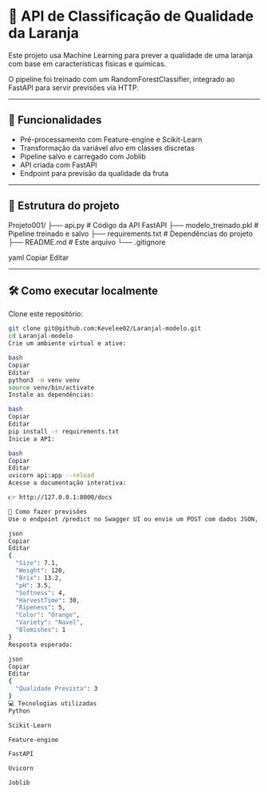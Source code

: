 # 🍊 API de Classificação de Qualidade da Laranja

Este projeto usa Machine Learning para prever a qualidade de uma laranja com base em características físicas e químicas.

O pipeline foi treinado com um RandomForestClassifier, integrado ao FastAPI para servir previsões via HTTP.

---

## 🚀 Funcionalidades

- Pré-processamento com Feature-engine e Scikit-Learn
- Transformação da variável alvo em classes discretas
- Pipeline salvo e carregado com Joblib
- API criada com FastAPI
- Endpoint para previsão da qualidade da fruta

---

## 📂 Estrutura do projeto

Projeto001/
├── api.py # Código da API FastAPI
├── modelo_treinado.pkl # Pipeline treinado e salvo
├── requirements.txt # Dependências do projeto
├── README.md # Este arquivo
└── .gitignore

yaml
Copiar
Editar

---

## 🛠️ Como executar localmente

Clone este repositório:

```bash
git clone git@github.com:Kevelee02/Laranjal-modelo.git
cd Laranjal-modelo
Crie um ambiente virtual e ative:

bash
Copiar
Editar
python3 -m venv venv
source venv/bin/activate
Instale as dependências:

bash
Copiar
Editar
pip install -r requirements.txt
Inicie a API:

bash
Copiar
Editar
uvicorn api:app --reload
Acesse a documentação interativa:

👉 http://127.0.0.1:8000/docs

🎯 Como fazer previsões
Use o endpoint /predict no Swagger UI ou envie um POST com dados JSON, exemplo:

json
Copiar
Editar
{
  "Size": 7.1,
  "Weight": 120,
  "Brix": 13.2,
  "pH": 3.5,
  "Softness": 4,
  "HarvestTime": 30,
  "Ripeness": 5,
  "Color": "Orange",
  "Variety": "Navel",
  "Blemishes": 1
}
Resposta esperada:

json
Copiar
Editar
{
  "Qualidade Prevista": 3
}
💻 Tecnologias utilizadas
Python

Scikit-Learn

Feature-engine

FastAPI

Uvicorn

Joblib
